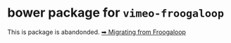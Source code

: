 # bower package for `vimeo-froogaloop`

This is package is abandonded. [➡ Migrating from Froogaloop](https://github.com/vimeo/player.js/blob/57aea7a89421083940f7b120abd3821ce9440d92/docs/migrate-from-froogaloop.md)
